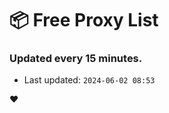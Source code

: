 # :package: Free Proxy List
### Updated every 15 minutes.

- Last updated: `2024-06-02 08:53`

:heart:
